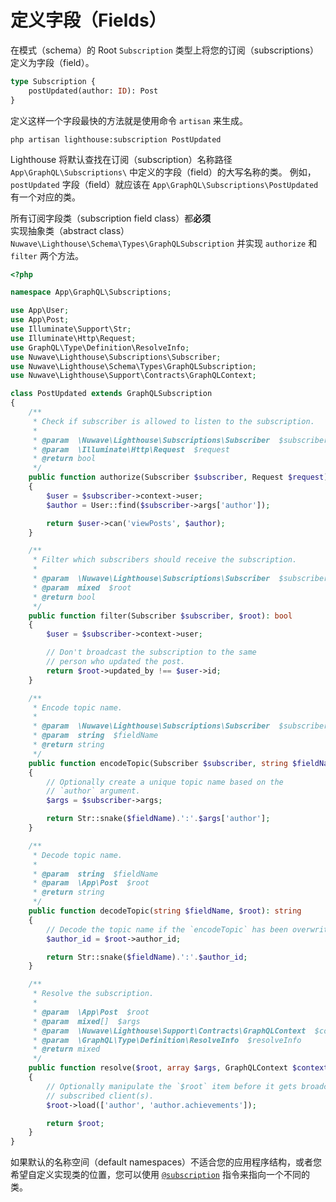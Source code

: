 # 定义字段（Fields）

在模式（schema）的 Root `Subscription` 类型上将您的订阅（subscriptions）定义为字段（field）。

```graphql
type Subscription {
    postUpdated(author: ID): Post
}
```

定义这样一个字段最快的方法就是使用命令 `artisan` 来生成。

    php artisan lighthouse:subscription PostUpdated

Lighthouse 将默认查找在订阅（subscription）名称路径 `App\GraphQL\Subscriptions\` 中定义的字段（field）的大写名称的类。
例如，`postUpdated` 字段（field）就应该在 `App\GraphQL\Subscriptions\PostUpdated` 有一个对应的类。

所有订阅字段类（subscription field class）都**必须**实现抽象类（abstract class）`Nuwave\Lighthouse\Schema\Types\GraphQLSubscription` 并实现
`authorize` 和 `filter` 两个方法。

```php
<?php

namespace App\GraphQL\Subscriptions;

use App\User;
use App\Post;
use Illuminate\Support\Str;
use Illuminate\Http\Request;
use GraphQL\Type\Definition\ResolveInfo;
use Nuwave\Lighthouse\Subscriptions\Subscriber;
use Nuwave\Lighthouse\Schema\Types\GraphQLSubscription;
use Nuwave\Lighthouse\Support\Contracts\GraphQLContext;

class PostUpdated extends GraphQLSubscription
{
    /**
     * Check if subscriber is allowed to listen to the subscription.
     *
     * @param  \Nuwave\Lighthouse\Subscriptions\Subscriber  $subscriber
     * @param  \Illuminate\Http\Request  $request
     * @return bool
     */
    public function authorize(Subscriber $subscriber, Request $request): bool
    {
        $user = $subscriber->context->user;
        $author = User::find($subscriber->args['author']);

        return $user->can('viewPosts', $author);
    }

    /**
     * Filter which subscribers should receive the subscription.
     *
     * @param  \Nuwave\Lighthouse\Subscriptions\Subscriber  $subscriber
     * @param  mixed  $root
     * @return bool
     */
    public function filter(Subscriber $subscriber, $root): bool
    {
        $user = $subscriber->context->user;

        // Don't broadcast the subscription to the same
        // person who updated the post.
        return $root->updated_by !== $user->id;
    }

    /**
     * Encode topic name.
     *
     * @param  \Nuwave\Lighthouse\Subscriptions\Subscriber  $subscriber
     * @param  string  $fieldName
     * @return string
     */
    public function encodeTopic(Subscriber $subscriber, string $fieldName): string
    {
        // Optionally create a unique topic name based on the
        // `author` argument.
        $args = $subscriber->args;

        return Str::snake($fieldName).':'.$args['author'];
    }

    /**
     * Decode topic name.
     *
     * @param  string  $fieldName
     * @param  \App\Post  $root
     * @return string
     */
    public function decodeTopic(string $fieldName, $root): string
    {
        // Decode the topic name if the `encodeTopic` has been overwritten.
        $author_id = $root->author_id;

        return Str::snake($fieldName).':'.$author_id;
    }

    /**
     * Resolve the subscription.
     *
     * @param  \App\Post  $root
     * @param  mixed[]  $args
     * @param  \Nuwave\Lighthouse\Support\Contracts\GraphQLContext  $context
     * @param  \GraphQL\Type\Definition\ResolveInfo  $resolveInfo
     * @return mixed
     */
    public function resolve($root, array $args, GraphQLContext $context, ResolveInfo $resolveInfo): Post
    {
        // Optionally manipulate the `$root` item before it gets broadcasted to
        // subscribed client(s).
        $root->load(['author', 'author.achievements']);

        return $root;
    }
}
```

如果默认的名称空间（default namespaces）不适合您的应用程序结构，或者您希望自定义实现类的位置，您可以使用 [`@subscription`](../api-reference/directives.md#subscription) 指令来指向一个不同的类。
